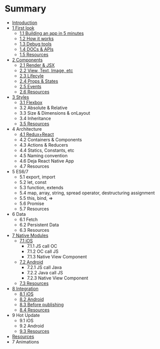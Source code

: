 # Summary

* [Introduction](README.md)
* [1 First look](chapter1.md)
   * [1.1 Building an app in 5 minutes](11_building_an_app_in_5_minutes.md)
   * [1.2 How it works](12_how_it_works.md)
   * [1.3 Debug tools](13_debug_tools.md)
   * [1.4 DOCs & APIs](14_docs_&_apis.md)
   * [1.5 Resources](15_resources.md)
* [2 Components](2_components.md)
   * [2.1 Render & JSX](21_render_&_jsx.md)
   * [2.2 View, Text, Image, etc](25_view,_text,_image,_etc.md)
   * [2.3 Lifecyle](23_lifecyle.md)
   * [2.4 Props & States](23_states_&_props.md)
   * [2.5 Events](24_events.md)
   * [2.6 Resources](26_resources.md)
* [3 Styles](3_styles.md)
   * [3.1 Flexbox](31_flexbox.md)
   * 3.2 Absolute & Relative
   * 3.3 Size & Dimensions & onLayout
   * 3.4 Inheritance
   * [3.5 Resources](35_resources.md)
* 4 Architecture
   * [4.1 Redux+React](41_redux+react.md)
   * 4.2 Containers & Components
   * 4.3 Actions & Reducers
   * 4.4 Statics, Constants, etc
   * 4.5 Naming convention
   * 4.6 Deja React Native App
   * 4.7 Resources
* 5 ES6/7
   * 5.1 export, import
   * 5.2 let, const
   * 5.3 function, extends
   * 5.4 map, array, string, spread operator, destructuring assignment
   * 5.5 this, bind, =>
   * 5.6 Promise
   * 5.7 Resources
* 6 Data
   * 6.1 Fetch
   * 6.2 Persistent Data
   * 6.3 Resources
* [7 Native Modules](7_native_modules.md)
   * [7.1 iOS](71_ios.md)
       * 7.1.1 JS call OC
       * 7.1.2 OC call JS
       * 7.1.3 Native View Component
   * [7.2 Android](72_android.md)
       * 7.2.1 JS call Java
       * 7.2.2 Java call JS
       * 7.2.3 Native View Component
   * [7.3 Resources](73_resources.md)
* [8 Integration](8_integration.md)
   * [8.1 iOS](81_ios.md)
   * [8.2 Android](82_android.md)
   * [8.3 Before publishing](83_before_publishing.md)
   * [8.4 Resources](83_resources.md)
* 9 Hot Update
   * 9.1 iOS
   * 9.2 Android
   * [9.3 Resources](93_resources.md)
* [Resources](resources.md)
* 7 Animations

